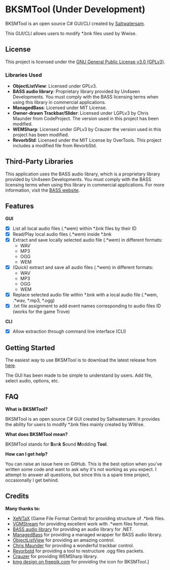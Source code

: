 # BKSMTool (Under Development)
BKSMTool is an open source C# GUI/CLI created by [Saltwatersam](https://github.com/Saltwatersam).

This GUI/CLI allows users to modify *.bnk files used by Wwise.

## License

This project is licensed under the [GNU General Public License v3.0 (GPLv3)](gpl-3.0.txt).

### Libraries Used

- **ObjectListView**: Licensed under GPLv3.
- **BASS audio library**: Proprietary library provided by Un4seen Developments. You must comply with the BASS licensing terms when using this library in commercial applications.
- **ManagedBass**: Licensed under MIT License.
- **Owner-drawn Trackbar/Slider**: Licensed under LGPLv3 by Chris Maunder from CodeProject. The version used in this project has been modified.
- **WEMSharp**: Licensed under GPLv3 by Crauzer the version used in this project has been modified.
- **RevorbStd**: Licensed under the MIT License by OverTools. This project includes a modified file from RevorbStd.


## Third-Party Libraries

This application uses the BASS audio library, which is a proprietary library provided by Un4seen Developments. You must comply with the BASS licensing terms when using this library in commercial applications. For more information, visit the [BASS website](http://www.un4seen.com/bass.html#license).

## Features

**GUI**
- [x] List all local audio files (.*wem) within *.bnk files by their ID
- [x] Read/Play local audio files (.*wem) inside *.bnk
- [x] Extract and save locally selected audio file (.*wem) in different formats:
  - WAV
  - MP3
  - OGG
  - WEM
- [x] (Quick) extract and save all audio files (.*wem) in different formats:
  - WAV
  - MP3
  - OGG
  - WEM
- [x] Replace selected audio file within *.bnk with a local audio file (.*wem, .*wav, *.mp3, *.ogg)
- [x] .txt file assignment to add event names corresponding to audio files ID (works for the game Trove)

**CLI**
- [x] Allow extraction through command line interface (CLI)

## Getting Started

The easiest way to use BKSMTool is to download the latest release from [here](https://github.com/Saltwatersam/BKSMTool/releases).

The GUI has been made to be simple to understand by users. Add file, select audio, options, etc.

## FAQ

**What is BKSMTool?**

BKSMTool is an open source C# GUI created by Saltwatersam. It provides the ability for users to modify *.bnk files mainly created by WWise.

**What does BKSMTool mean?**

BKSMTool stands for **B**an**k** **S**ound **M**odding **Tool**.

**How can I get help?**

You can raise an issue here on GitHub. This is the best option when you've written some code and want to ask why it's not working as you expect. I attempt to answer all questions, but since this is a spare time project, occasionally I get behind.

## Credits

**Many thanks to:**
- [XeNTaX](http://wiki.xentax.com/index.php/Wwise_SoundBank_(*.bnk)) (Game File Format Central) for providing structure of .*bnk files.
- [VGMStream](https://github.com/vgmstream) for providing excellent work with .*wem files format.
- [BASS audio library](https://www.un4seen.com/) for providing an audio library for .NET.
- [ManagedBass](https://github.com/ManagedBass/ManagedBass) for providing a managed wrapper for BASS audio library.
- [ObjectListView](https://objectlistview.sourceforge.net/cs/index.html) for providing an amazing control.
- [Chris Maunder](https://www.codeproject.com/Articles/17395/Owner-drawn-trackbar-slider) for providing a wonderful trackbar control.
- [Revorbstd](https://github.com/overtools/revorbstd) for providing a tool to restructure .ogg files packets.
- [Crauzer](https://github.com/Crauzer/WEMSharp) for providing WEMSharp library.
- [kmg design on freepik.com](https://www.freepik.com/author/kmgdesignid) for providing the icon for BKSMTool.]